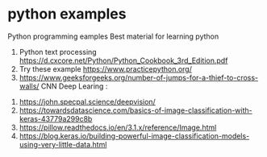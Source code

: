 # python examples 
Python programming eamples Best material for learning python 
1. Python text processing https://d.cxcore.net/Python/Python_Cookbook_3rd_Edition.pdf
2. Try these example https://www.practicepython.org/
3. https://www.geeksforgeeks.org/number-of-jumps-for-a-thief-to-cross-walls/
CNN Deep Learing : 
1) https://john.specpal.science/deepvision/
2) https://towardsdatascience.com/basics-of-image-classification-with-keras-43779a299c8b
3) https://pillow.readthedocs.io/en/3.1.x/reference/Image.html
4) https://blog.keras.io/building-powerful-image-classification-models-using-very-little-data.html

